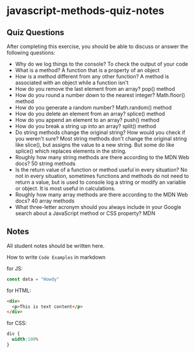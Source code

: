 # javascript-methods-quiz-notes

## Quiz Questions

After completing this exercise, you should be able to discuss or answer the following questions:

- Why do we log things to the console?
To check the output of your code
- What is a method?
A function that is a property of an object
- How is a method different from any other function?
A method is associated with an object while a function isn't
- How do you remove the last element from an array?
pop() method
- How do you round a number down to the nearest integer?
Math.floor() method
- How do you generate a random number?
Math.random() method
- How do you delete an element from an array?
splice() method
- How do you append an element to an array?
push() method
- How do you break a string up into an array?
split() method
- Do string methods change the original string? How would you check if you weren't sure?
Most string methods don't change the original string like slice(), but assigns the value to a new string. But some do like splice() which replaces elements in the string.
- Roughly how many string methods are there according to the MDN Web docs?
50 string methods
- Is the return value of a function or method useful in every situation?
No not in every situation, sometimes functions and methods do not need to return a value, but is used to console log a string or modify an variable or object. It is most useful in calculations.
- Roughly how many array methods are there according to the MDN Web docs?
40 array methods
- What three-letter acronym should you always include in your Google search about a JavaScript method or CSS property?
MDN
## Notes

All student notes should be written here.


How to write `Code Examples` in markdown

for JS:
```javascript
const data = "Howdy"
```

for HTML:
```html
<div>
  <p>This is text content</p>
</div>
```

for CSS:
```css
div {
  width:100%
}
```
